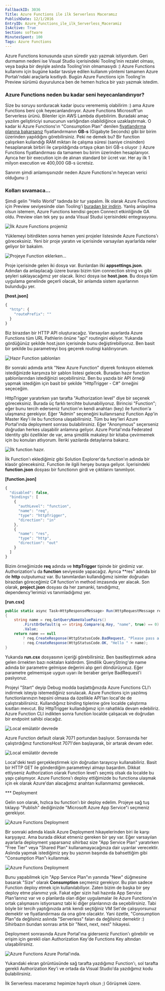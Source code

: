 ```yaml
---
FallbackID: 3036
Title: Azure Functions ile ilk Serverless Maceramız
PublishDate: 12/1/2016
EntryID: Azure_Functions_ile_ilk_Serverless_Maceramiz
IsActive: True
Section: software
MinutesSpent: 100
Tags: Azure Functions
---
```

Azure Functions konusunda uzun süredir yazı yazmak istiyordum. Geri durmamın nedeni ise Visual Studio içerisindeki Tooling'inin rezalet olması, veya başka bir deyişle aslında Tooling'inin olmamasıydı :) Azure Functions kullanımı için bugüne kadar tavsiye edilen kullanım yöntemi tamamen Azure Portalı'ndaki araçlarla kısıtlıydı. Bugün Azure Functions için Tooling'in Preview sürümü duyurulunca ben de hemen hızlıca bir yazı yazmak istedim.

### Azure Functions neden bu kadar seni heyecanlandırıyor?

Size bu soruyu sorduracak kadar ipucu verememiş olabilirim :) ama Azure Functions beni çok heyecanlandırıyor. Azure Functions Microsoft'un Serverless ürünü. Bilenler için AWS Lambda diyebilirim. Buradaki amaç yazılım geliştiriciyi sunucunun varlığından olabildiğince uzaklaştırmak. O kadar ki Azure Functions'ın "Consumption Plan" denilen [fiyatlandırma planına bakarsanız](https://azure.microsoft.com/en-us/pricing/details/functions/) fiyatlandırmanın **GB-s** (Gigabyte Seconds) gibi bir birim üzerinden yapıldığını görebilirsiniz. Peki ne demek bu? Bir function çalışırken kullandığı RAM miktarı ile çalışma süresi (saniye cinsinden) hesaplanarak birbiri ile çarpıldığında ortaya çıkan biri GB-s oluyor :) Azure Functions fiyatlandırması da tamamen bu birim üzerinden hesaplanıyor. Ayrıca her bir execution için de alınan standard bir ücret var. Her ay ilk 1 milyon execution ve 400,000 GB-s ücretsiz. 

Sanırım şimdi anlamışsınızdır neden Azure Functions'ın heyecan verici olduğunu :)

### Kolları sıvamaca...

Şimdi gelin "Hello World" tadında bir tur yapalım. İlk olarak Azure Functions için Preview seviyesinde olan Tooling'i [buradan bir indirin](https://aka.ms/azfunctiontools). Yanlış anlaşılma olsun istemem, Azure Functions kendisi geçen Connect etkinliğinde GA oldu. Preview olan tek şey şu anda Visual Studui içerisindeki entegrasyonu.

![İlk Azure Functions projemiz](http://blob.daron.yondem.com/assets/3036/azure-functions-1.png)

Yüklemeyi bitirdikten sonra hemen yeni projeler listesinde Azure Functions'ı göreceksiniz. Yeni bir proje yaratın ve içerisinde varsayılan ayarlarlda neler geliyor bir bakalım.

![Projeye Function eklerken...](http://blob.daron.yondem.com/assets/3036/azure-functions-2.png)

Proje içerisinde gelen iki dosya var. Bunlardan ilki **appsettings.json**. Adından da anlaşılacağı üzere burası bizim tüm connection string vs gibi şeyleri saklayacağımız yer olacak. İkinci dosya ise **host.json**. Bu dosya tüm uygulama genelinde geçerli olacak, bir anlamda sistem ayarlarının bulunduğu yer. 

**[host.json]**  
```javascript
{
  "http": {
    "routePrefix": ""
  }
}
```

Biz birazdan bir HTTP API oluşturacağız. Varsayılan ayarlarda Azure Functions tüm URL Pathlerin önüne "api" routingini ekliyor. Yukarıda gördüğünüz şekilde host.json içerisinde bunu değiştirebiliyoruz. Ben basit bir şekilde bu parametreyi boş geçerek routingi kaldırıyorum.

![Hazır Function şablonları](http://blob.daron.yondem.com/assets/3036/azure-functions-3.png)

Bir sonraki adımda artık "New Azure Function" diyerek fonksyon eklemek istediğinizde karşınıza bir şablon listesi gelecek. Buradan hazır function şablonlarından istediğinizi seçebilirsiniz. Ben bu yazıda bir API örneği yapmak istediğim için basit bir şekilde "HttpTrigger - C#" örneğini seçeceğim. 

HttpTrigger yaratırken yan tarafta "Authorization level" diye bir seçenek göreceksiniz. Burada üç farklı tercihte bulunabiliyoruz. Birincisi "Function"; eğer bunu tercih ederseniz function'ın kendi anahtarı (key) ile function'a ulaşmanız gerekiyor. Eğer "Admin" seçeneğini kullanırsanız Function App'in Master Key'i ile bu functiona ulaşabilirsiniz. Tüm bu key'leri Azure Portal'ında deployment sonrası bulabilirsiniz. Eğer "Anonymous" seçerseniz doğrudan herkes ulaşabilir anlamına geliyor. Azure Portal'ında Federated Identity gibi özellikler de var, ama şimdilik makaleyi bir kitaba çevirmemek için bu konuları atlıyorum. İleriki yazılarda detaylarına bakarız. 

![İlk function hazır.](http://blob.daron.yondem.com/assets/3036/azure-functions-5.png)

İlk Function'ı eklediğimiz gibi Solution Explorer'da function'ın adında bir klasör göreceksiniz. Function ile ilgili herşey buraya geliyor. İçerisindeki **function.json** dosyası bir functionın girdi ve çıktılarını tanımlıyor. 

**[function.json]**
```javascript
{
  "disabled": false,
  "bindings": [
    {
      "authLevel": "function",
      "name": "req",
      "type": "httpTrigger",
      "direction": "in"
    },
    {
      "name": "res",
      "type": "http",
      "direction": "out"
    }
  ]
}
```

Bizim örneğimizde **req** adında ve **httpTrigger** tipinde bir girdimiz var. Authorization'u da **function** seviyeside yapacağız. Ayrıca **res" adında bir de **http** outputumuz var. Bu tanımlardan kullandığımız isimler doğrudan birazdan göreceğimiz C# function'ın method imzasında yer alacak. Son olarak, **project.json** dosyası da her zamanki, tanıdığımız, dependency'lerimizi vs tanımladığımız yer. 

**[run.csx]**
```CS 
public static async Task<HttpResponseMessage> Run(HttpRequestMessage req, TraceWriter log)
{    
    string name = req.GetQueryNameValuePairs()
        .FirstOrDefault(q => string.Compare(q.Key, "name", true) == 0)
        .Value;  
    return name == null
        ? req.CreateResponse(HttpStatusCode.BadRequest, "Please pass a name on the query string.")
        : req.CreateResponse(HttpStatusCode.OK, "Hello " + name);
}
```

Yukarıda **run.csx** dosyasının içeriği görebilirsiniz. Ben basitleştirmek adına gelen örnekten bazı noktaları kaldırdım. Şimdilik QueryString'de name adında bir parametre gelmişse değerini alıp geri döndürüyoruz. Eğer parametre gelmemişse uygun uyarı ile beraber geriye BadRequest'i paslıyoruz. 

Projeyi "Start" deyip Debug modda başlattığınızda Azure Functions CLI'ı indirmek isteyip istemediğiniz sorulacak. Azure Functions için yazılmış functionlarınızın hepsini olmasa da özellikle API'ları local'de de çalıştırabilirsiniz. Kullandığınız binding tiplerine göre localde çalıştırma kısıtları mevcut. Biz HttpTrigger kullandığımız için rahatlıkla devam edebiliriz. Azure Function CLI indikten sonra function localde çalışacak ve doğrudan bir endpoint sahibi olacağız.

![Local emülatör devrede](http://blob.daron.yondem.com/assets/3036/azure-functions-4.png)

Azure Function default olarak 7071 portundan başlıyor. Sonrasında her çalıştırdığınız functionsHost 7071'den başlayarak, bir artarak devam eder. 

![Local emülatör devrede](http://blob.daron.yondem.com/assets/3036/azure-functions-6.png)

Local'deki testi gerçekleştirmek için doğrudan tarayıcıyı kullanabiliriz. Basit bir HTTP GET ile gönderdiğim parametreyi almayı başardım. Dikkat ettiyseniz Authorization olarak Function level'ı seçmiş olsak da localde bu yapı çalışmıyor. Azure Functions'ı deploy ettiğimizde bu functiona ulaşmak için ek olarak Azure'dan alacağımız anahtarı kullanmamız gerekecek.

*** Deployment

Gelin son olarak, hızlıca bu function'ı bir deploy edelim. Projeye sağ tuş tıklayıp "Publish" dediğinizde "Microsoft Azure App Service"i seçmeniz gerekiyor. 

![Azure Functions Deployment](http://blob.daron.yondem.com/assets/3036/azure-functions-7.png)

Bir sonraki adımda klasik Azure Deployment hikayelerinden biri ile karşı karşıyayız. Ama burada dikkat etmeniz gereken bir şey var. Eğer varsayılan ayarlarla deployment yaparsanız sihirbaz size "App Service Plan" yaratırken "Free Tier" veya "Shared Plan" kullanamayacağınıza dair uyarılar verecektir. Aslında yapmak istediğimiz şey bu yazının başında da bahsettiğim gibi "Consumption Plan"ı kullanmak.

![Azure Functions Deployment](http://blob.daron.yondem.com/assets/3036/azure-functions-8.png)

Bunu yapabilmek için "App Service Plan"ın yanında "New" düğmesine basarak "Size" olarak **Consumption** seçmeniz gerekiyor. Bu plan sadece Function deploy etmek için kullanılabiliyor. Zaten bizim de başka bir şey deploy etme planımız yok. Fakat eğer sizin hali hazırda App Service Plan'larınız var ve o planlarda olan diğer uygulamalar ile Azure Functions'ın ortak çalışmasını istiyorsanız tabi ki diğer planlarınızı da seçebilirsiniz. Tabi böyle bir tercih yaptığınızda artık kendi seçtiğiniz VM Set'de çalışıyorsunuz demektir ve fiyatlandırması da ona göre olacaktır. Yani özetle, "Consumption Plan"da değilsiniz aslında "Serverless" falan da değilsiniz demektir :) Sihirbazın bundan sonrası artık bir "Next, next, next" hikayesi.

Deployment sonrasında Azure Portal'ına giderseniz Function'ı görebilir ve erişim için gerekli olan Authorization Key'de Functions Key altından ulaşabilirsiniz. 

![Azure Functions Azure Portal'ında.](http://blob.daron.yondem.com/assets/3036/azure-functions-9.png)

Yukarıdaki ekran görüntüsünde sağ tarafta yazdığımız Function'ı, sol tarafta gerekli Authorization Key'i ve ortada da Visual Studio'da yazdığımız kodu bulabilirsiniz. 

İlk Serverless maceramız hepimize hayırlı olsun ;) Görüşmek üzere.
